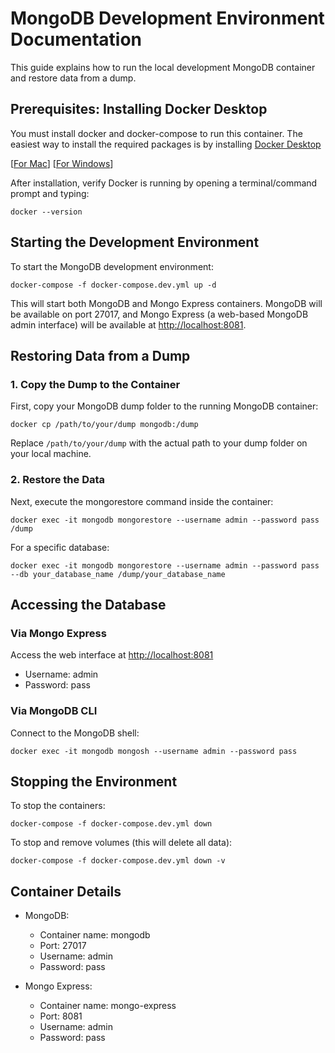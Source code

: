 # MongoDB Development Environment Documentation

This guide explains how to run the local development MongoDB container and restore data from a dump.

## Prerequisites: Installing Docker Desktop

You must install docker and docker-compose to run this container. The easiest way to install the required packages is by installing [Docker Desktop](https://docs.docker.com/desktop/)

\[[For Mac](https://docs.docker.com/desktop/setup/install/mac-install/)\] \[[For Windows](https://docs.docker.com/desktop/setup/install/windows-install/)\]

After installation, verify Docker is running by opening a terminal/command prompt and typing:

    docker --version

## Starting the Development Environment

To start the MongoDB development environment:

    docker-compose -f docker-compose.dev.yml up -d

This will start both MongoDB and Mongo Express containers. MongoDB will be available on port 27017, and Mongo Express (a web-based MongoDB admin interface) will be available at <http://localhost:8081>.

## Restoring Data from a Dump

### 1. Copy the Dump to the Container

First, copy your MongoDB dump folder to the running MongoDB container:

    docker cp /path/to/your/dump mongodb:/dump

Replace `/path/to/your/dump` with the actual path to your dump folder on your local machine.

### 2. Restore the Data

Next, execute the mongorestore command inside the container:

    docker exec -it mongodb mongorestore --username admin --password pass /dump

For a specific database:

    docker exec -it mongodb mongorestore --username admin --password pass --db your_database_name /dump/your_database_name

## Accessing the Database

### Via Mongo Express

Access the web interface at <http://localhost:8081>

- Username: admin
- Password: pass

### Via MongoDB CLI

Connect to the MongoDB shell:

    docker exec -it mongodb mongosh --username admin --password pass

## Stopping the Environment

To stop the containers:

    docker-compose -f docker-compose.dev.yml down

To stop and remove volumes (this will delete all data):

    docker-compose -f docker-compose.dev.yml down -v

## Container Details

- MongoDB:

  - Container name: mongodb
  - Port: 27017
  - Username: admin
  - Password: pass

- Mongo Express:
  - Container name: mongo-express
  - Port: 8081
  - Username: admin
  - Password: pass
